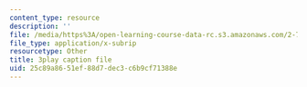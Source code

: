 ```yaml
---
content_type: resource
description: ''
file: /media/https%3A/open-learning-course-data-rc.s3.amazonaws.com/2-71-optics-spring-2009/25c89a8651ef88d7dec3c6b9cf71388e_gAL5fCEBfac.srt
file_type: application/x-subrip
resourcetype: Other
title: 3play caption file
uid: 25c89a86-51ef-88d7-dec3-c6b9cf71388e
---
```

